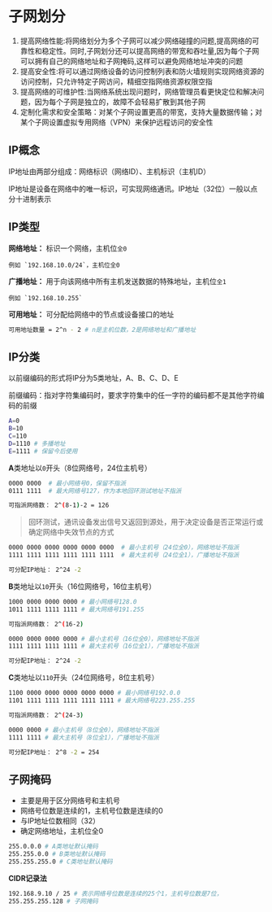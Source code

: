 # 子网划分

1. 提高网络性能:将网络划分为多个子网可以减少网络碰撞的问题,提高网络的可靠性和稳定性。同时,子网划分还可以提高网络的带宽和吞吐量,因为每个子网可以拥有自己的网络地址和子网掩码,这样可以避免网络地址冲突的问题
2. 提高安全性:将可以通过网络设备的访问控制列表和防火墙规则实现网络资源的访问控制，只允许特定子网访问，精细空指网络资源权限空指
3. 提高网络的可维护性:当网络系统出现问题时，网络管理员看更快定位和解决问题，因为每个子网是独立的，故障不会轻易扩散到其他子网
4. 定制化需求和安全策略：对某个子网设置更高的带宽，支持大量数据传输；对某个子网设置虚拟专用网络（VPN）来保护远程访问的安全性



## IP概念

IP地址由两部分组成：网络标识（网络ID）、主机标识（主机ID）

IP地址是设备在网络中的唯一标识，可实现网络通讯。IP地址（32位）一般以点分十进制表示

## IP类型

**网络地址：** 标识一个网络，主机位`全0`

```
例如 `192.168.10.0/24`，主机位全0
```



**广播地址：** 用于向该网络中所有主机发送数据的特殊地址，主机位`全1`

```
例如 `192.168.10.255`
```

**可用地址：** 可分配给网络中的节点或设备接口的地址

```bash
可用地址数量 = 2^n - 2 # n是主机位数，2是网络地址和广播地址
```



## IP分类

以前缀编码的形式将IP分为5类地址，A、B、C、D、E

前缀编码：指对字符集编码时，要求字符集中的任一字符的编码都不是其他字符编码的前缀

```bash
A=0
B=10
C=110
D=1110 # 多播地址
E=1111 # 保留今后使用
```

**A**类地址以`0`开头（8位网络号，24位主机号）

```bash
0000 0000  # 最小网络号0，保留不指派
0111 1111  # 最大网络号127，作为本地回环测试地址不指派

可指派网络数： 2^(8-1)-2 = 126
```

> 回环测试，通讯设备发出信号又返回到源处，用于决定设备是否正常运行或确定网络中失效节点的方式

```bash
0000 0000 0000 0000 0000 0000  # 最小主机号（24位全0），网络地址不指派
1111 1111 1111 1111 1111 1111  # 最大主机号（24位全1），广播地址不指派

可分配IP地址： 2^24 -2 
```

**B**类地址以`10`开头（16位网络号，16位主机号）

```bash
1000 0000 0000 0000 # 最小网络号128.0
1011 1111 1111 1111 # 最大网络号191.255

可指派网络数： 2^(16-2)
```

```bash
0000 0000 0000 0000 # 最小主机号（16位全0），网络地址不指派
1111 1111 1111 1111 # 最大主机号（16位全1），广播地址不指派

可分配IP地址： 2^24 -2 
```

**C**类地址以`110`开头（24位网络号，8位主机号）

```bash
1100 0000 0000 0000 0000 0000 # 最小网络号192.0.0
1101 1111 1111 1111 1111 1111 # 最大网络号223.255.255

可指派网络数： 2^(24-3)
```

```bash
0000 0000 # 最小主机号（8位全0），网络地址不指派
1111 1111 # 最大主机号（8位全1），广播地址不指派

可分配IP地址： 2^8 -2 = 254
```





## 子网掩码

- 主要是用于区分网络号和主机号
- 网络号位数是连续的1，主机号位数是连续的0
- 与IP地址位数相同（32）
- 确定网络地址，主机位全0

```bash
255.0.0.0 # A类地址默认掩码
255.255.0.0 # B类地址默认掩码
255.255.255.0 # C类地址默认掩码
```

**CIDR记录法**

````bash
192.168.9.10 / 25 # 表示网络号位数是连续的25个1，主机号位数是7位，
255.255.255.128 # 子网掩码 
````